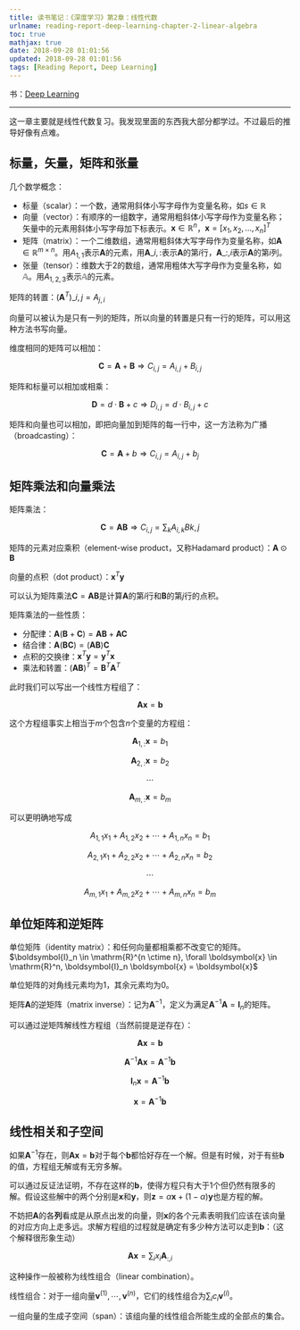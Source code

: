 ```yaml
---
title: 读书笔记：《深度学习》第2章：线性代数
urlname: reading-report-deep-learning-chapter-2-linear-algebra
toc: true
mathjax: true
date: 2018-09-28 01:01:56
updated: 2018-09-28 01:01:56
tags: [Reading Report, Deep Learning]
---
```


书：[Deep Learning](https://www.deeplearningbook.org/)

---

这一章主要就是线性代数复习。我发现里面的东西我大部分都学过。不过最后的推导好像有点难。

## 标量，矢量，矩阵和张量

几个数学概念：

* 标量（scalar）：一个数，通常用斜体小写字母作为变量名称，如$s \in \mathbb{R}$
* 向量（vector）：有顺序的一组数字，通常用粗斜体小写字母作为变量名称；矢量中的元素用斜体小写字母加下标表示。$\boldsymbol{x} \in \mathbb{R}^n$，$\boldsymbol{x} = [x_1, x_2, ..., x_n]^T$
* 矩阵（matrix）：一个二维数组，通常用粗斜体大写字母作为变量名称，如$\boldsymbol{A} \in \mathbb{R}^{m \times n}$。用$A_{1,1}$表示$\boldsymbol{A}$的元素，用$\boldsymbol{A}\_{i,:}$表示$\boldsymbol{A}$的第$i$行，$\boldsymbol{A}\_{:,i}$表示$\boldsymbol{A}$的第$i$列。
* 张量（tensor）：维数大于2的数组，通常用粗体大写字母作为变量名称，如$\mathbb{A}$。用$A_{1, 2, 3}$表示$\mathbb{A}$的元素。

矩阵的转置：$(\boldsymbol{A}^T)\_{i, j} = A_{j, i}$

向量可以被认为是只有一列的矩阵，所以向量的转置是只有一行的矩阵，可以用这种方法书写向量。

维度相同的矩阵可以相加：

$$\boldsymbol{C} = \boldsymbol{A} + \boldsymbol{B} \Rightarrow C_{i,j} = A_{i, j} + B_{i, j}$$

矩阵和标量可以相加或相乘：

$$\boldsymbol{D} = d \cdot \boldsymbol{B} + c \Rightarrow D_{i, j} = d \cdot B_{i, j} + c$$

矩阵和向量也可以相加，即把向量加到矩阵的每一行中，这一方法称为广播（broadcasting）：

$$\boldsymbol{C} = \boldsymbol{A} + b \Rightarrow C_{i, j} = A_{i, j} + b_j$$

## 矩阵乘法和向量乘法

矩阵乘法：

$$\boldsymbol{C} = \boldsymbol{A} \boldsymbol{B} \Rightarrow C_{i, j} = \sum_k A_{i,k} B{k,j}$$

矩阵的元素对应乘积（element-wise product，又称Hadamard product）：$\boldsymbol{A} \odot \boldsymbol{B}$

向量的点积（dot product）：$\boldsymbol{x}^T \boldsymbol{y}$

可以认为矩阵乘法$\boldsymbol{C} = \boldsymbol{A} \boldsymbol{B}$是计算$\boldsymbol{A}$的第$i$行和$\boldsymbol{B}$的第$j$行的点积。

矩阵乘法的一些性质：

* 分配律：$\boldsymbol{A} (\boldsymbol{B} + \boldsymbol{C}) = \boldsymbol{AB} + \boldsymbol{AC}$
* 结合律：$\boldsymbol{A}(\boldsymbol{BC}) = (\boldsymbol{AB})\boldsymbol{C}$
* 点积的交换律：$\boldsymbol{x}^T \boldsymbol{y} = \boldsymbol{y}^T \boldsymbol{x}$
* 乘法和转置：$(\boldsymbol{AB})^T = \boldsymbol{B}^T \boldsymbol{A}^T$

此时我们可以写出一个线性方程组了：

$$\boldsymbol{Ax} = \boldsymbol{b}$$

这个方程组事实上相当于$m$个包含$n$个变量的方程组：

$$\boldsymbol{A}_{1,:} \boldsymbol{x} = b_1$$

$$\boldsymbol{A}_{2,:} \boldsymbol{x} = b_2$$

$$\cdots$$

$$\boldsymbol{A}_{m,:} \boldsymbol{x} = b_m$$

可以更明确地写成

$$A_{1,1}x_1 + A_{1, 2}x_2 + \cdots + A_{1, n} x_n = b_1$$

$$A_{2,1}x_1 + A_{2, 2}x_2 + \cdots + A_{2, n} x_n = b_2$$

$$\cdots$$

$$A_{m,1}x_1 + A_{m, 2}x_2 + \cdots + A_{m, n} x_n = b_m$$

## 单位矩阵和逆矩阵

单位矩阵（identity matrix）：和任何向量都相乘都不改变它的矩阵。$\boldsymbol{I}_n \in \mathrm{R}^{n \ctime n}, \forall \boldsymbol{x} \in \mathrm{R}^n, \boldsymbol{I}_n \boldsymbol{x} = \boldsymbol{x}$

单位矩阵的对角线元素均为1，其余元素均为0。

矩阵$\boldsymbol{A}$的逆矩阵（matrix inverse）：记为$\boldsymbol{A}^{-1}$，定义为满足$\boldsymbol{A}^{-1} \boldsymbol{A} = \boldsymbol{I}_n$的矩阵。

可以通过逆矩阵解线性方程组（当然前提是逆存在）：

$$\boldsymbol{Ax} = \boldsymbol{b}$$

$$\boldsymbol{A}^{-1} \boldsymbol{Ax} = \boldsymbol{A}^{-1} \boldsymbol{b}$$

$$\boldsymbol{I}_n \boldsymbol{x} = \boldsymbol{A}^{-1} \boldsymbol{b}$$

$$\boldsymbol{x} = \boldsymbol{A}^{-1} \boldsymbol{b}$$

## 线性相关和子空间

如果$\boldsymbol{A}^{-1}$存在，则$\boldsymbol{Ax} = \boldsymbol{b}$对于每个$\boldsymbol{b}$都恰好存在一个解。但是有时候，对于有些$\boldsymbol{b}$的值，方程组无解或有无穷多解。

可以通过反证法证明，不存在这样的$\boldsymbol{b}$，使得方程只有大于1个但仍然有限多的解。假设这些解中的两个分别是$\boldsymbol{x}$和$\boldsymbol{y}$，则$\boldsymbol{z} = \alpha \boldsymbol{x} + (1 - \alpha) \boldsymbol{y}$也是方程的解。

不妨把$\boldsymbol{A}$的各**列**看成是从原点出发的向量，则$\boldsymbol{x}$的各个元素表明我们应该在该向量的对应方向上走多远。求解方程组的过程就是确定有多少种方法可以走到$\boldsymbol{b}$：（这个解释很形象生动）

$$\boldsymbol{Ax} = \sum_i x_i \boldsymbol{A}_{:,i}$$

这种操作一般被称为线性组合（linear combination）。

线性组合：对于一组向量${\boldsymbol{v}^{(1)}, \cdots, \boldsymbol{v}^{(n)}}$，它们的线性组合为$\sum_i c_i \boldsymbol{v}^{(i)}$。

一组向量的生成子空间（span）：该组向量的线性组合所能生成的全部点的集合。
